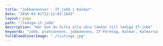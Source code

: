```yaml
---
title: "Jobbannonser - IT-jobb i Kalmar"
date: "2016-03-01T22:12:03.284Z"
layout: page
path: "/lediga-it-jobb"
description: "Här kan du hitta alla våra länkar till lediga IT-jobb"
keywords: "jobb, platsannons, jobbannons, IT-Företag, Kalmar, Kalmarsundsregionen"
fullBleedCoverImage: "./listings.jpg"
---
```


<job-listings></job-listings>

